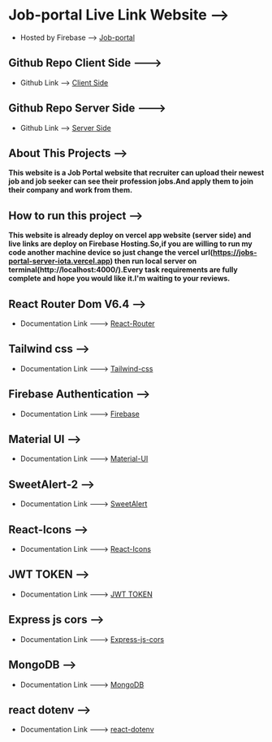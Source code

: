 # Job-portal Live Link Website -->
+ Hosted by Firebase --> [Job-portal](https://jobs-portal-9a5ef.web.app/)

## Github Repo Client Side --->
+ Github Link --> [Client Side](https://github.com/Nazmul66/jobs-portal-client)

## Github Repo Server Side --->
+ Github Link --> [Server Side](https://github.com/Nazmul66/jobs-portal-server)


## About This Projects -->
__This website is a Job Portal website that recruiter can upload their newest job and job seeker can see their profession jobs.And apply them to join their company and work from them.__ 

## How to run this project -->
__This website is already deploy on vercel app website (server side) and live links are deploy on Firebase Hosting.So,if you are willing to run my code another machine device so just change the vercel url(https://jobs-portal-server-iota.vercel.app) then run local server on terminal(http://localhost:4000/).Every task requirements are fully complete and hope you would like it.I'm waiting to your reviews.__ 

## React Router Dom V6.4 -->
+ Documentation Link ---> [React-Router](https://reactrouter.com/en/main)

## Tailwind css -->
+ Documentation Link ---> [Tailwind-css](https://tailwindcss.com/)

## Firebase Authentication -->
+ Documentation Link ---> [Firebase](https://console.firebase.google.com/)

## Material UI -->
+ Documentation Link ---> [Material-UI](https://mui.com/material-ui/getting-started/installation/)

## SweetAlert-2 -->
+ Documentation Link ---> [SweetAlert](https://sweetalert2.github.io/#examples)

## React-Icons -->
+ Documentation Link ---> [React-Icons](https://react-icons.github.io/react-icons)

## JWT TOKEN -->
+ Documentation Link ---> [JWT TOKEN](https://jwt.io/libraries?language=Node.js)

## Express js cors -->
+ Documentation Link ---> [Express-js-cors](https://expressjs.com/en/resources/middleware/cors.html)

## MongoDB -->
+ Documentation Link ---> [MongoDB](https://www.mongodb.com/)

## react dotenv -->
+ Documentation Link ---> [react-dotenv](https://www.npmjs.com/package/dotenv)
